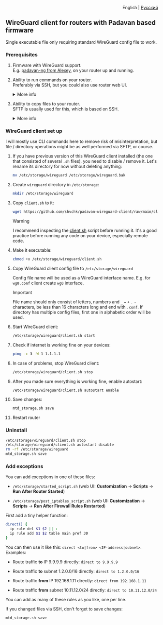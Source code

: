 <p align="right">English | <a href="README.ru.md">Русский</a></p>


## WireGuard client for routers with Padavan based firmware

Single executable file only requiring standard WireGuard config file to work.

### Prerequisites

1. Firmware with WireGuard support.  
    E.g. [padavan-ng from Alexey](https://gitlab.com/dm38/padavan-ng), on your router up and running.

1. Ability to run commands on your router.  
    Preferably via SSH, but you could also use router web UI.

    <details>
      <summary>More info</summary>

      Enable SSH access in router's web UI: **Administration** → **Services** → **Enable SSH Server?** → **Yes**

      SSH connection credentials are the same that you use for web UI.

      Linux, Mac OS and Windows 10+ usually have SSH client preinstalled, just launch terminal and connect:

      ```sh
      ssh admin@192.168.1.1
      ```

      On older Windows versions you could use [PuTTY](https://www.chiark.greenend.org.uk/~sgtatham/putty), [Tabby](https://tabby.sh) or [other SSH clients](https://alternativeto.net/software/putty/?feature=ssh-client&license=free&platform=windows).

      When you have SSH client installed, you can often connect just by following this link:

      ```text
      ssh://admin@192.168.1.1
      ```

      Paste it into your browser's address bar manually and hit Enter, since GitHub doees not allow active links with non-standard protocols.
    </details>

1. Ability to copy files to your router.  
    SFTP is usually used for this, which is based on SSH.

    <details>
      <summary>More info</summary>

      On Windows you could use [WinSCP](https://winscp.net), for Mac OS there is [Cyberduck](https://cyberduck.io). Linux file managers usually support SFTP out of the box, look for "Network" or "Other places" section.

      You can connect just by following this link:

      ```text
      sftp://admin@192.168.1.1/etc/storage/
      ```

      Paste it into your browser's address bar manually and hit Enter, since GitHub doees not allow active links with non-standard protocols.
    </details>

### WireGuard client set up

I will mostly use CLI commands here to remove risk of misinterpretation, but file / directory operations might be as well performed via SFTP, or course.

1. If you have previous version of this WireGuard client installed (the one that consisted of several `.sh` files), you need to disable / remove it. Let's rename its directory for now without deleting anything:

    ```sh
    mv /etc/storage/wireguard /etc/storage/wireguard.bak
    ```

1. Create `wireguard` directory in `/etc/storage`:

    ```sh
    mkdir /etc/storage/wireguard
    ```

1. Copy `client.sh` to it:

    ```sh
    wget https://github.com/shvchk/padavan-wireguard-client/raw/main/client.sh -O /etc/storage/wireguard/client.sh
    ```

    > [!WARNING]  
    > I recommend inspecting the [client.sh](client.sh) script before running it. It's a good practice before running any code on your device, especially remote code.

1. Make it executable:

    ```sh
    chmod +x /etc/storage/wireguard/client.sh
    ```

1. Copy WireGuard client config file to `/etc/storage/wireguard`

    Config file name will be used as a WireGuard interface name. E.g. for `wg0.conf` client create `wg0` interface.

    > [!IMPORTANT]  
    > File name should only consist of letters, numbers and `_` `=` `+` `.` `-` characters, be less than 16 characters long and end with `.conf`. If directory has multiple config files, first one in alphabetic order will be used.

1. Start WireGuard client:

    ```sh
    /etc/storage/wireguard/client.sh start
    ```

1. Check if internet is working fine on your devices:

    ```sh
    ping -c 3 -W 1 1.1.1.1
    ```

1. In case of problems, stop WireGuard client:

    ```sh
    /etc/storage/wireguard/client.sh stop
    ```

1. After you made sure everything is working fine, enable autostart:

    ```sh
    /etc/storage/wireguard/client.sh autostart enable
    ```

1. Save changes:

    ```sh
    mtd_storage.sh save
    ```

1. Restart router


### Uninstall

```sh
/etc/storage/wireguard/client.sh stop
/etc/storage/wireguard/client.sh autostart disable
rm -rf /etc/storage/wireguard
mtd_storage.sh save
```


### Add exceptions

You can add exceptions in one of these files:

- `/etc/storage/started_script.sh` (web UI: **Customization** → **Scripts** → **Run After Router Started**)

- `/etc/storage/post_iptables_script.sh` (web UI: **Customization** → **Scripts** → **Run After Firewall Rules Restarted**)

First add a tiny helper function:

```sh
direct() {
  ip rule del $1 $2 || :
  ip rule add $1 $2 table main pref 30
}
```

You can then use it like this: `direct <to|from> <IP-address|subnet>`. Examples:

- Route traffic **to** IP 9.9.9.9 directly: `direct to 9.9.9.9`

- Route traffic **to** subnet 1.2.0.0/16 directly: `direct to 1.2.0.0/16`

- Route traffic **from** IP 192.168.1.11 directly: `direct from 192.168.1.11`

- Route traffic **from** subnet 10.11.12.0/24 directly: `direct to 10.11.12.0/24`

You can add as many of these rules as you like, one per line.

If you changed files via SSH, don't forget to save changes:

```sh
mtd_storage.sh save
```
